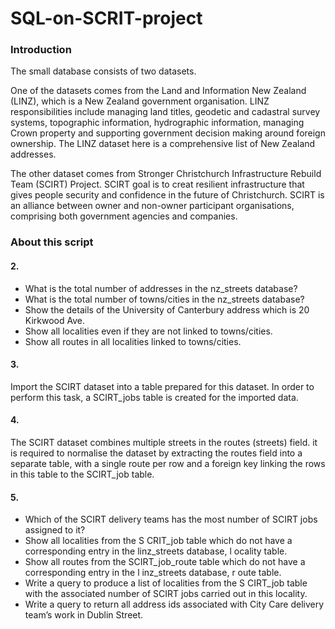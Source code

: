 # SQL-on-SCRIT-project

### Introduction

The small database consists of two datasets.

One of the datasets comes from the Land and Information New Zealand (LINZ), which is a New
Zealand government organisation. LINZ responsibilities include managing land titles, geodetic
and cadastral survey systems, topographic information, hydrographic information, managing
Crown property and supporting government decision making around foreign ownership. The
LINZ dataset here is a comprehensive list of New Zealand addresses.

The other dataset comes from Stronger Christchurch Infrastructure Rebuild Team (SCIRT)
Project. SCIRT goal is to creat resilient infrastructure that gives people security and 
confidence in the future of Christchurch. SCIRT is an alliance between owner and non-owner 
participant organisations, comprising both government agencies and companies.


### About this script

#### 2.
* What is the total number of addresses in the nz_streets database?
* What is the total number of towns/cities in the nz_streets database?
* Show the details of the University of Canterbury address which is 20 Kirkwood Ave.
* Show all localities even if they are not linked to towns/cities.
* Show all routes in all localities linked to towns/cities.

#### 3.
Import the SCIRT dataset into a table prepared for this dataset. In order to perform this task,
a SCIRT_jobs table is created for the imported data.

#### 4.
The SCIRT dataset combines multiple streets in the routes (streets) field. it is required to normalise 
the dataset by extracting the routes field into a separate table, with a single route per row and a 
foreign key linking the rows in this table to the SCIRT_job table. 

#### 5.
* Which of the SCIRT delivery teams has the most number of SCIRT jobs assigned to it?
* Show all localities from the S CRIT_job table which do not have a corresponding
entry in the linz_streets database, l ocality table.
* Show all routes from the SCIRT_job_route table which do not have a
corresponding entry in the l inz_streets database, r oute table.
* Write a query to produce a list of localities from the S CIRT_job table with the
associated number of SCIRT jobs carried out in this locality.
* Write a query to return all address ids associated with City Care delivery team’s
work in Dublin Street.
